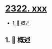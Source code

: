 # [2322. xxx](https://github.com/Tdahuyou/TNotes.leetcode/tree/main/notes/2322.%20xxx)

<!-- region:toc -->

- [1. 📝 概述](#1--概述)

<!-- endregion:toc -->

## 1. 📝 概述
